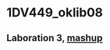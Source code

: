 # 1DV449_oklib08
## Laboration 3, [mashup](http://oskarklintrotskolarbetewp14.github.io/1DV449_oklib08)
